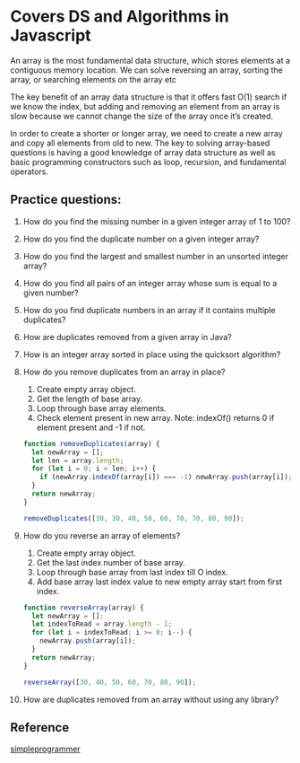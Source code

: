 # Covers DS and Algorithms in Javascript

An array is the most fundamental data structure, which stores elements at a contiguous memory location. We can solve reversing an array, sorting the array, or searching elements on the array etc

The key benefit of an array data structure is that it offers fast O(1) search if we know the index, but adding and removing an element from an array is slow because we cannot change the size of the array once it’s created.

In order to create a shorter or longer array, we need to create a new array and copy all elements from old to new. The key to solving array-based questions is having a good knowledge of array data structure as well as basic programming constructors such as loop, recursion, and fundamental operators.

## Practice questions:

1. How do you find the missing number in a given integer array of 1 to 100?
2. How do you find the duplicate number on a given integer array?
3. How do you find the largest and smallest number in an unsorted integer array?
4. How do you find all pairs of an integer array whose sum is equal to a given number?
5. How do you find duplicate numbers in an array if it contains multiple duplicates?
6. How are duplicates removed from a given array in Java?
7. How is an integer array sorted in place using the quicksort algorithm?
8. How do you remove duplicates from an array in place?

   1. Create empty array object.
   2. Get the length of base array.
   3. Loop through base array elements.
   4. Check element present in new array.
      Note: indexOf() returns 0 if element present and -1 if not.

   ```javascript
   function removeDuplicates(array) {
     let newArray = [];
     let len = array.length;
     for (let i = 0; i < len; i++) {
       if (newArray.indexOf(array[i]) === -1) newArray.push(array[i]);
     }
     return newArray;
   }

   removeDuplicates([30, 30, 40, 50, 60, 70, 70, 80, 90]);
   ```

9. How do you reverse an array of elements?

   1. Create empty array object.
   2. Get the last index number of base array.
   3. Loop through base array from last index till O index.
   4. Add base array last index value to new empty array start from first index.

   ```javascript
   function reverseArray(array) {
     let newArray = [];
     let indexToRead = array.length - 1;
     for (let i = indexToRead; i >= 0; i--) {
       newArray.push(array[i]);
     }
     return newArray;
   }

   reverseArray([30, 40, 50, 60, 70, 80, 90]);
   ```

10. How are duplicates removed from an array without using any library?

## Reference

[simpleprogrammer](https://simpleprogrammer.com/programming-interview-questions/)
